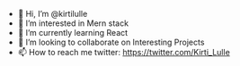 - 👋 Hi, I’m @kirtilulle
- 👀 I’m interested in Mern stack
- 🌱 I’m currently learning React
- 💞️ I’m looking to collaborate on Interesting Projects
- 📫 How to reach me twitter: https://twitter.com/Kirti_Lulle

<!---
kirtilulle/kirtilulle is a ✨ special ✨ repository because its `README.md` (this file) appears on your GitHub profile.
You can click the Preview link to take a look at your changes.
--->
